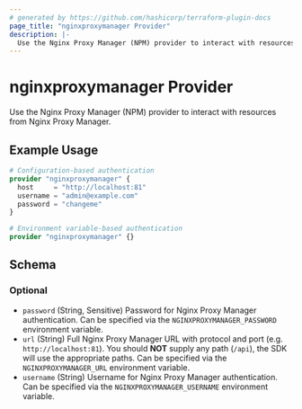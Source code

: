 ```yaml
---
# generated by https://github.com/hashicorp/terraform-plugin-docs
page_title: "nginxproxymanager Provider"
description: |-
  Use the Nginx Proxy Manager (NPM) provider to interact with resources from Nginx Proxy Manager.
---
```


# nginxproxymanager Provider

Use the Nginx Proxy Manager (NPM) provider to interact with resources from Nginx Proxy Manager.

## Example Usage

```terraform
# Configuration-based authentication
provider "nginxproxymanager" {
  host     = "http://localhost:81"
  username = "admin@example.com"
  password = "changeme"
}

# Environment variable-based authentication
provider "nginxproxymanager" {}
```

<!-- schema generated by tfplugindocs -->
## Schema

### Optional

- `password` (String, Sensitive) Password for Nginx Proxy Manager authentication. Can be specified via the `NGINXPROXYMANAGER_PASSWORD` environment variable.
- `url` (String) Full Nginx Proxy Manager URL with protocol and port (e.g. `http://localhost:81`). You should **NOT** supply any path (`/api`), the SDK will use the appropriate paths. Can be specified via the `NGINXPROXYMANAGER_URL` environment variable.
- `username` (String) Username for Nginx Proxy Manager authentication. Can be specified via the `NGINXPROXYMANAGER_USERNAME` environment variable.
